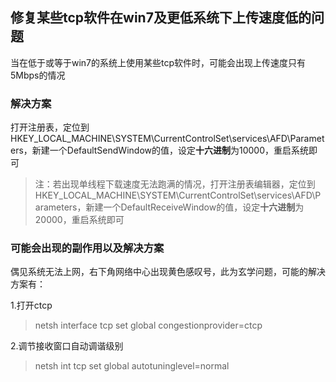 ## 修复某些tcp软件在win7及更低系统下上传速度低的问题

当在低于或等于win7的系统上使用某些tcp软件时，可能会出现上传速度只有5Mbps的情况

### 解决方案

打开注册表，定位到HKEY_LOCAL_MACHINE\SYSTEM\CurrentControlSet\services\AFD\Parameters，新建一个DefaultSendWindow的值，设定**十六进制**为10000，重启系统即可

> 注：若出现单线程下载速度无法跑满的情况，打开注册表编辑器，定位到HKEY_LOCAL_MACHINE\SYSTEM\CurrentControlSet\services\AFD\Parameters，新建一个DefaultReceiveWindow的值，设定**十六进制**为20000，重启系统即可

### 可能会出现的副作用以及解决方案

偶见系统无法上网，右下角网络中心出现黄色感叹号，此为玄学问题，可能的解决方案有：

1.打开ctcp

> netsh interface tcp set global congestionprovider=ctcp

2.调节接收窗口自动调谐级别

> netsh int tcp set global autotuninglevel=normal
